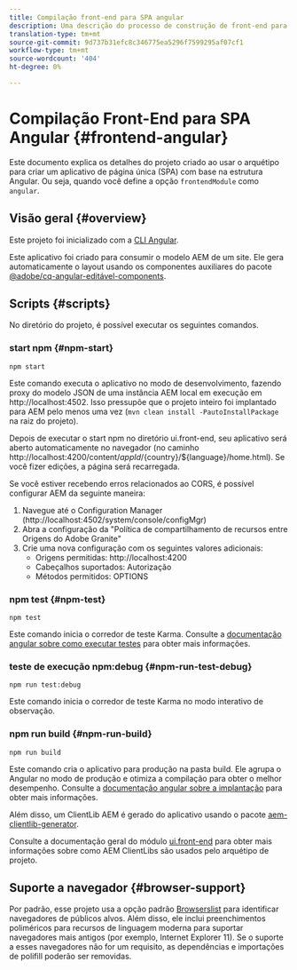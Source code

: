 ```yaml
---
title: Compilação front-end para SPA angular
description: Uma descrição do processo de construção de front-end para projetos de SPA baseados em Angular
translation-type: tm+mt
source-git-commit: 9d737b31efc8c346775ea5296f7599295af07cf1
workflow-type: tm+mt
source-wordcount: '404'
ht-degree: 0%

---
```



# Compilação Front-End para SPA Angular {#frontend-angular}

Este documento explica os detalhes do projeto criado ao usar o arquétipo para criar um aplicativo de página única (SPA) com base na estrutura Angular. Ou seja, quando você define a opção `frontendModule` como `angular`.

## Visão geral {#overview}

Este projeto foi inicializado com a [CLI Angular](https://github.com/angular/angular-cli).

Este aplicativo foi criado para consumir o modelo AEM de um site. Ele gera automaticamente o layout usando os componentes auxiliares do pacote [@adobe/cq-angular-editável-components](https://www.npmjs.com/package/@adobe/cq-angular-editable-components).

## Scripts {#scripts}

No diretório do projeto, é possível executar os seguintes comandos.

### start npm {#npm-start}

```
npm start
```

Este comando executa o aplicativo no modo de desenvolvimento, fazendo proxy do modelo JSON de uma instância AEM local em execução em http://localhost:4502. Isso pressupõe que o projeto inteiro foi implantado para AEM pelo menos uma vez (`mvn clean install -PautoInstallPackage` na raiz do projeto).

Depois de executar o start npm no diretório ui.front-end, seu aplicativo será aberto automaticamente no navegador (no caminho http://localhost:4200/content/${appId}/${country}/${language}/home.html). Se você fizer edições, a página será recarregada.

Se você estiver recebendo erros relacionados ao CORS, é possível configurar AEM da seguinte maneira:

1. Navegue até o Configuration Manager (http://localhost:4502/system/console/configMgr)
1. Abra a configuração da &quot;Política de compartilhamento de recursos entre Origens do Adobe Granite&quot;
1. Crie uma nova configuração com os seguintes valores adicionais:
   * Origens permitidas: http://localhost:4200
   * Cabeçalhos suportados: Autorização
   * Métodos permitidos: OPTIONS

### npm test {#npm-test}

```shell
npm test
```

Este comando inicia o corredor de teste Karma. Consulte a [documentação angular sobre como executar testes](https://angular.io/guide/testing) para obter mais informações.

### teste de execução npm:debug {#npm-run-test-debug}

```shell
npm run test:debug
```

Este comando inicia o corredor de teste Karma no modo interativo de observação.

### npm run build {#npm-run-build}

```shell
npm run build
```

Este comando cria o aplicativo para produção na pasta build. Ele agrupa o Angular no modo de produção e otimiza a compilação para obter o melhor desempenho. Consulte a [documentação angular sobre a implantação](https://angular.io/guide/deployment) para obter mais informações.

Além disso, um ClientLib AEM é gerado do aplicativo usando o pacote [aem-clientlib-generator](https://github.com/wcm-io-frontend/aem-clientlib-generator).

Consulte a documentação geral do módulo [ui.front-end](uifrontend.md#clientlibs) para obter mais informações sobre como AEM ClientLibs são usados pelo arquétipo de projeto.

## Suporte a navegador {#browser-support}

Por padrão, esse projeto usa a opção padrão [Browserslist](https://github.com/browserslist/browserslist) para identificar navegadores de públicos alvos. Além disso, ele inclui preenchimentos poliméricos para recursos de linguagem moderna para suportar navegadores mais antigos (por exemplo, Internet Explorer 11). Se o suporte a esses navegadores não for um requisito, as dependências e importações de polifill poderão ser removidas.
